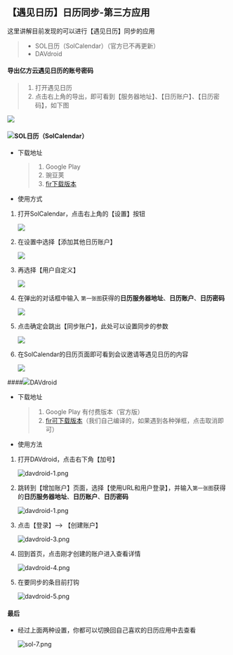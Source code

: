 ## 【遇见日历】日历同步-第三方应用

这里讲解目前发现的可以进行【遇见日历】同步的应用

> * SOL日历（SolCalendar）（官方已不再更新）
> * DAVdroid

#### 导出亿方云遇见日历的账号密码

> 1. 打开遇见日历
> 2. 点击右上角的导出，即可看到【服务器地址】、【日历账户】、【日历密码】，如下图

![](img/QQ20171122-173816@2x.png)

#### ![](img/C452E7AA-80B9-4743-8833-FD2704F2E460.png)SOL日历（SolCalendar）

* 下载地址

  > 1. Google Play
  > 2. 豌豆荚
  > 3. [fir下载版本](http://fir.im/qr8c)

* 使用方式
  
1. 打开SolCalendar，点击右上角的【设置】按钮

	![](img/sol-1.png)

2. 在设置中选择【添加其他日历账户】

	![](img/sol-2.png)

3. 再选择【用户自定义】

	![](img/sol-3.png)

4. 在弹出的对话框中输入 `第一张图`获得的**日历服务器地址**、**日历账户**、**日历密码**

	![](img/sol-4.png)

5. 点击确定会跳出【同步账户】，此处可以设置同步的参数

	![](img/sol-5.png)

6. 在SolCalendar的日历页面即可看到会议邀请等遇见日历的内容

	![](img/sol-6.png)

####![](img/ic_launcher.png)DAVdroid

* 下载地址

  > 1. Google Play 有付费版本（官方版）
  > 2. [fir可下载版本](http://fir.im/753l)（我们自己编译的，如果遇到各种弹框，点击取消即可）

* 使用方法

1. 打开DAVdroid，点击右下角【加号】

	![davdroid-1.png](img/davdroid-1.png)
2. 跳转到【增加账户】页面，选择【使用URL和用户登录】，并输入`第一张图`获得的**日历服务器地址**、**日历账户**、**日历密码**
	
	![davdroid-1.png](img/davdroid-2.png)
3. 点击【登录】—> 【创建账户】

	![davdroid-3.png](img/davdroid-3.png)
4. 回到首页，点击刚才创建的账户进入查看详情

	![davdroid-4.png](img/davdroid-4.png)
5. 在要同步的条目前打钩

	![davdroid-5.png](img/davdroid-5.png)

#### 最后

* 经过上面两种设置，你都可以切换回自己喜欢的日历应用中去查看
	
	![sol-7.png](img/sol-7.png)

